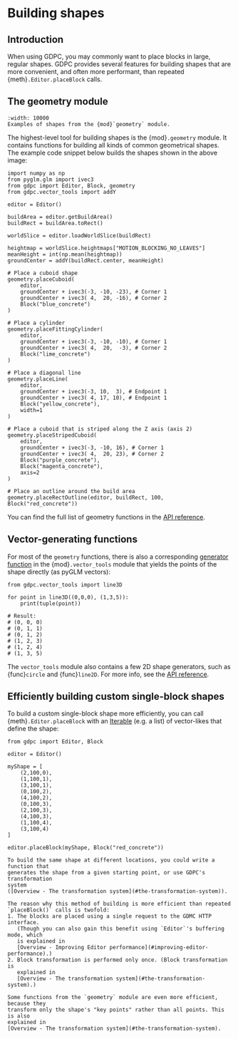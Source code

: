 # Building shapes

## Introduction

When using GDPC, you may commonly want to place blocks in large, regular shapes.
GDPC provides several features for building shapes that are more convenient,
and often more performant, than repeated {meth}`.Editor.placeBlock` calls.


## The geometry module

```{figure} ../images/geometry-example.png
:width: 10000
Examples of shapes from the {mod}`geometry` module.
```

The highest-level tool for building shapes is the {mod}`.geometry` module.
It contains functions for building all kinds of common geometrical shapes.
The example code snippet below builds the shapes shown in the above image:

```{code-block} python
import numpy as np
from pyglm.glm import ivec3
from gdpc import Editor, Block, geometry
from gdpc.vector_tools import addY

editor = Editor()

buildArea = editor.getBuildArea()
buildRect = buildArea.toRect()

worldSlice = editor.loadWorldSlice(buildRect)

heightmap = worldSlice.heightmaps["MOTION_BLOCKING_NO_LEAVES"]
meanHeight = int(np.mean(heightmap))
groundCenter = addY(buildRect.center, meanHeight)

# Place a cuboid shape
geometry.placeCuboid(
    editor,
    groundCenter + ivec3(-3, -10, -23), # Corner 1
    groundCenter + ivec3( 4,  20, -16), # Corner 2
    Block("blue_concrete")
)

# Place a cylinder
geometry.placeFittingCylinder(
    editor,
    groundCenter + ivec3(-3, -10, -10), # Corner 1
    groundCenter + ivec3( 4,  20,  -3), # Corner 2
    Block("lime_concrete")
)

# Place a diagonal line
geometry.placeLine(
    editor,
    groundCenter + ivec3(-3, 10,  3), # Endpoint 1
    groundCenter + ivec3( 4, 17, 10), # Endpoint 1
    Block("yellow_concrete"),
    width=1
)

# Place a cuboid that is striped along the Z axis (axis 2)
geometry.placeStripedCuboid(
    editor,
    groundCenter + ivec3(-3, -10, 16), # Corner 1
    groundCenter + ivec3( 4,  20, 23), # Corner 2
    Block("purple_concrete"),
    Block("magenta_concrete"),
    axis=2
)

# Place an outline around the build area
geometry.placeRectOutline(editor, buildRect, 100, Block("red_concrete"))
```

You can find the full list of geometry functions in the
[API reference](../api/gdpc.geometry).


## Vector-generating functions

For most of the `geometry` functions, there is also a corresponding
[generator function](https://docs.python.org/3/glossary.html#term-generator)
in the {mod}`.vector_tools` module that yields the points of the shape directly
(as pyGLM vectors):

```{code-block} python
from gdpc.vector_tools import line3D

for point in line3D((0,0,0), (1,3,5)):
    print(tuple(point))

# Result:
# (0, 0, 0)
# (0, 1, 1)
# (0, 1, 2)
# (1, 2, 3)
# (1, 2, 4)
# (1, 3, 5)
```

The `vector_tools` module also contains a few 2D shape generators, such as
{func}`circle` and {func}`line2D`. For more info, see the
[API reference](../api/gdpc.vector_tools).


## Efficiently building custom single-block shapes

To build a custom single-block shape more efficiently, you can call
{meth}`.Editor.placeBlock` with an
[Iterable](https://docs.python.org/3/glossary.html#term-iterable) (e.g. a list)
of vector-likes that define the shape:

```{code-block} python
from gdpc import Editor, Block

editor = Editor()

myShape = [
    (2,100,0),
    (1,100,1),
    (3,100,1),
    (0,100,2),
    (4,100,2),
    (0,100,3),
    (2,100,3),
    (4,100,3),
    (1,100,4),
    (3,100,4)
]

editor.placeBlock(myShape, Block("red_concrete"))
```

```{tip}
To build the same shape at different locations, you could write a function that
generates the shape from a given starting point, or use GDPC's transformation
system
([Overview - The transformation system](#the-transformation-system)).
```

```{note}
The reason why this method of building is more efficient than repeated
`placeBlock()` calls is twofold:
1. The blocks are placed using a single request to the GDMC HTTP interface.
   (Though you can also gain this benefit using `Editor`'s buffering mode, which
   is explained in
   [Overview - Improving Editor performance](#improving-editor-performance).)
2. Block transformation is performed only once. (Block transformation is
   explained in
   [Overview - The transformation system](#the-transformation-system).)

Some functions from the `geometry` module are even more efficient, because they
transform only the shape's "key points" rather than all points. This is also
explained in
[Overview - The transformation system](#the-transformation-system).
```

